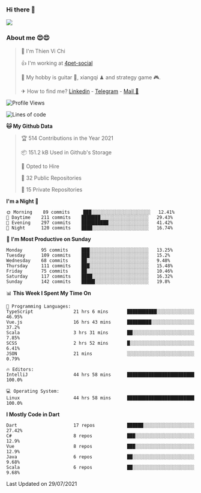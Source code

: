 ### Hi there 👋
![](https://media1.tenor.com/images/9aa4aee77151757a310fcdb4b8fd2a0a/tenor.gif?itemid=12671405)

### About me 😍😍

> 🙎 I'm Thien Vi Chi
> 
> 👍 I'm working at [4pet-social](https://github.com/4pet-social)
>
> 🥞 My hobby is guitar 🎸, xiangqi ♟ and strategy game 🎮.
> 
> ✈ How to find me? [Linkedin](https://www.linkedin.com/in/tvc12/) - [Telegram](https://t.me/yeutham212) - [Mail 📧](mailto:meomeocf98@gmail.com)
> 

<!--START_SECTION:waka-->
![Profile Views](http://img.shields.io/badge/Profile%20Views-9-blue)

![Lines of code](https://img.shields.io/badge/From%20Hello%20World%20I%27ve%20Written-745135%20lines%20of%20code-blue)

**🐱 My Github Data** 

> 🏆 514 Contributions in the Year 2021
 > 
> 📦 151.2 kB Used in Github's Storage 
 > 
> 💼 Opted to Hire
 > 
> 📜 32 Public Repositories 
 > 
> 🔑 15 Private Repositories  
 > 
**I'm a Night 🦉** 

```text
🌞 Morning    89 commits     ███░░░░░░░░░░░░░░░░░░░░░░   12.41% 
🌆 Daytime    211 commits    ███████░░░░░░░░░░░░░░░░░░   29.43% 
🌃 Evening    297 commits    ██████████░░░░░░░░░░░░░░░   41.42% 
🌙 Night      120 commits    ████░░░░░░░░░░░░░░░░░░░░░   16.74%

```
📅 **I'm Most Productive on Sunday** 

```text
Monday       95 commits     ███░░░░░░░░░░░░░░░░░░░░░░   13.25% 
Tuesday      109 commits    ███░░░░░░░░░░░░░░░░░░░░░░   15.2% 
Wednesday    68 commits     ██░░░░░░░░░░░░░░░░░░░░░░░   9.48% 
Thursday     111 commits    ███░░░░░░░░░░░░░░░░░░░░░░   15.48% 
Friday       75 commits     ██░░░░░░░░░░░░░░░░░░░░░░░   10.46% 
Saturday     117 commits    ████░░░░░░░░░░░░░░░░░░░░░   16.32% 
Sunday       142 commits    █████░░░░░░░░░░░░░░░░░░░░   19.8%

```


📊 **This Week I Spent My Time On** 

```text
💬 Programming Languages: 
TypeScript               21 hrs 6 mins       ███████████░░░░░░░░░░░░░░   46.95% 
Vue.js                   16 hrs 43 mins      █████████░░░░░░░░░░░░░░░░   37.2% 
Scala                    3 hrs 31 mins       ██░░░░░░░░░░░░░░░░░░░░░░░   7.85% 
SCSS                     2 hrs 52 mins       █░░░░░░░░░░░░░░░░░░░░░░░░   6.41% 
JSON                     21 mins             ░░░░░░░░░░░░░░░░░░░░░░░░░   0.79%

🔥 Editors: 
IntelliJ                 44 hrs 58 mins      █████████████████████████   100.0%

💻 Operating System: 
Linux                    44 hrs 58 mins      █████████████████████████   100.0%

```

**I Mostly Code in Dart** 

```text
Dart                     17 repos            ██████░░░░░░░░░░░░░░░░░░░   27.42% 
C#                       8 repos             ███░░░░░░░░░░░░░░░░░░░░░░   12.9% 
Vue                      8 repos             ███░░░░░░░░░░░░░░░░░░░░░░   12.9% 
Java                     6 repos             ██░░░░░░░░░░░░░░░░░░░░░░░   9.68% 
Scala                    6 repos             ██░░░░░░░░░░░░░░░░░░░░░░░   9.68%

```



 Last Updated on 29/07/2021
<!--END_SECTION:waka-->